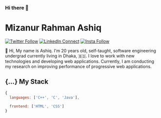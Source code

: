 ### Hi there 👋

<!--
**mmr-ashiq/mmr-ashiq** is a ✨ _special_ ✨ repository because its `README.md` (this file) appears on your GitHub profile.

Here are some ideas to get you started:

- 🔭 I’m currently working on ...
- 🌱 I’m currently learning ...
- 👯 I’m looking to collaborate on ...
- 🤔 I’m looking for help with ...
- 💬 Ask me about ...
- 📫 How to reach me: ...
- 😄 Pronouns: ...
- ⚡ Fun fact: ...
-->
# Mizanur Rahman Ashiq

[![Twitter Follow](https://img.shields.io/badge/dynamic/json.svg?color=14171A&labelColor=37474f&logo=twitter&logoColor=4fc3f7&label=&query=%24[0].followers_count&url=https%3A%2F%2Fcdn.syndication.twimg.com%2Fwidgets%2Ffollowbutton%2Finfo.json%3Fscreen_names%3D_shunjid&suffix=%20Followers)](https://twitter.com/Mmrashiq)
[![LinkedIn Connect](https://img.shields.io/badge/%20-Connect-black?color=14171A&labelColor=212121&logo=linkedin&logoColor=ffcc80)](https://www.linkedin.com/in/mmr-ashiq/)
[![Insta Follow](https://img.shields.io/badge/%20-Follow-black?color=14171A&labelColor=d81b60&logo=instagram&logoColor=ffffff)](https://www.instagram.com/mmr_ashiq/)

:wave: Hi, My name is Ashiq. I'm 20 years old, self-taught, software engineering undergrad currently living in Dhaka, 🇧🇩. I love to work with new technologies and developing web applications. Currently, I am conducting my research on improving performance of progressive web applications.

## {...} My Stack

```js
{
  languages: ['C++', 'C', 'Java'],
  
  frontend: ['HTML', 'CSS']
}
```
